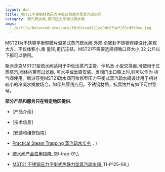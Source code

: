 ```yaml
---
layout: doc
title: MST21不锈钢材质压力平衡式热静力型蒸汽疏水阀
category: 蒸汽疏水阀,蒸汽压力平衡式疏水阀
imgs:
  - /d/file/balanced-pressure/f8109ceed121ce0dc839ef283cd590ee.jpg
---
```


MST21为不锈钢平衡型膜片温差式蒸汽疏水阀,外观 全密封不锈钢焊接设计,美观大方。不仅体积小,重 量轻,更抗冻结。MST21不需要选择阀嘴口径大小,32 公斤以下都可以使用。

斯派莎克MST21型疏水阀适用于中低压蒸汽主管、伴热及 小型交换器,可使用于过热蒸汽,阀体内带有过滤器, 可水平或垂直安装。当阀门出口朝上时,则可以作为 排气阀使用。斯派莎克MST21疏水阀可维修型压力平衡式蒸汽疏水阀设计用于相对较小的冷凝水排放场合，如伴热管线应用。不锈钢材质，抗腐蚀并有如下可供型号。

**部分产品和服务只在特定地区提供.**

- [产品介绍]
- [技术信息]
- [安装和维修指南]

- [Practical Steam Trapping 蒸汽疏水实务](https://assets.spiraxvalve.com/pdf/Practical_Steam_Trapping_蒸汽疏水实务.pdf)\_.\_\
- [疏水阀产品应用指南](https://assets.spiraxvalve.com/pdf/SB-trap-01-%E7%96%8F%E6%B0%B4%E9%98%80%E4%BA%A7%E5%93%81%E5%BA%94%E7%94%A8%E6%8C%87%E5%8D%97.pdf)\_SB-trap-01\_\

- [MST21 不锈钢压力平衡式热静力型蒸汽疏水阀](https://assets.spiraxvalve.com/pdf/TI-P125-08-MST21%20不锈钢材质压力平衡式热静力型蒸汽疏水阀.pdf)\_TI-P125-08\_\
